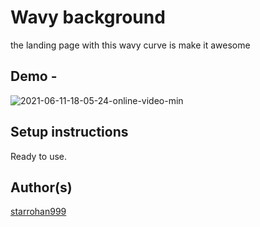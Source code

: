# Wavy background
the landing page with this wavy curve is make it awesome
## Demo -

![2021-06-11-18-05-24-online-video-min](https://user-images.githubusercontent.com/71714344/121689600-691f2300-cae2-11eb-870d-837d94142e29.gif)

## Setup instructions

Ready to use.

## Author(s)

[starrohan999](https://github.com/starrohan999)
